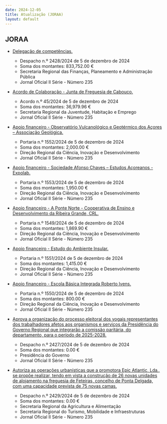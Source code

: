 ```yaml
---
date: 2024-12-05
title: Atualização (JORAA)
layout: default
---
```

## JORAA

* [Delegação de competências.](https://jo.azores.gov.pt/#/ato/c086f172-2bc5-4bc5-8985-0a20498041e1)
  * Despacho n.º 2428/2024 de 5 de dezembro de 2024
  * Soma dos montantes: 833,752.00 €
  * Secretaria Regional das Finanças, Planeamento e Administração Pública
  * Jornal Oficial II Série - Número 235

* [Acordo de Colaboração - Junta de Freguesia de Cabouco.](https://jo.azores.gov.pt/#/ato/298de139-3af6-49ef-b1eb-a8622bcf6c13)
  * Acordo n.º 45/2024 de 5 de dezembro de 2024
  * Soma dos montantes: 36,979.96 €
  * Secretaria Regional da Juventude, Habitação e Emprego
  * Jornal Oficial II Série - Número 235

* [Apoio financeiro - Observatório Vulcanológico e Geotérmico dos Açores – Associação Geológica.](https://jo.azores.gov.pt/#/ato/e6d8d732-8860-4261-b123-e740297a0432)
  * Portaria n.º 1552/2024 de 5 de dezembro de 2024
  * Soma dos montantes: 2,000.00 €
  * Direção Regional da Ciência, Inovação e Desenvolvimento
  * Jornal Oficial II Série - Número 235

* [Apoio financeiro - Sociedade Afonso Chaves – Estudos Açoreanos - Expolab.](https://jo.azores.gov.pt/#/ato/49c5d779-037e-4649-a941-a41850af767e)
  * Portaria n.º 1553/2024 de 5 de dezembro de 2024
  * Soma dos montantes: 1,950.00 €
  * Direção Regional da Ciência, Inovação e Desenvolvimento
  * Jornal Oficial II Série - Número 235

* [Apoio financeiro - A Ponte Norte - Cooperativa de Ensino e Desenvolvimento da Ribeira Grande, CRL.](https://jo.azores.gov.pt/#/ato/0326e4d5-4dff-4216-94ac-cc0b9ce5cdd9)
  * Portaria n.º 1549/2024 de 5 de dezembro de 2024
  * Soma dos montantes: 1,869.90 €
  * Direção Regional da Ciência, Inovação e Desenvolvimento
  * Jornal Oficial II Série - Número 235

* [Apoio financeiro - Estudo do Ambiente Insular.](https://jo.azores.gov.pt/#/ato/c1144543-8434-4aab-b349-03fc3aa9100e)
  * Portaria n.º 1551/2024 de 5 de dezembro de 2024
  * Soma dos montantes: 1,415.00 €
  * Direção Regional da Ciência, Inovação e Desenvolvimento
  * Jornal Oficial II Série - Número 235

* [Apoio financeiro - Escola Básica Integrada Roberto Ivens.](https://jo.azores.gov.pt/#/ato/af2f3484-4932-4cc4-8ed4-7fe1c594bcfa)
  * Portaria n.º 1550/2024 de 5 de dezembro de 2024
  * Soma dos montantes: 800.00 €
  * Direção Regional da Ciência, Inovação e Desenvolvimento
  * Jornal Oficial II Série - Número 235

* [Aprova a organização do processo eleitoral dos vogais representantes dos trabalhadores afetos aos organismos e serviços da Presidência do Governo Regional que integrarão a comissão paritária, do departamento, para o período de 2025-2028.](https://jo.azores.gov.pt/#/ato/45c77ca8-93d5-48cb-a403-e18c67921771)
  * Despacho n.º 2427/2024 de 5 de dezembro de 2024
  * Soma dos montantes: 0.00 €
  * Presidência do Governo
  * Jornal Oficial II Série - Número 235

* [Autoriza as operações urbanísticas que a promotora Epic Atlantic, Lda., se propõe realizar, tendo em vista a construção de 26 novas unidades de alojamento na freguesia de Feteiras, concelho de Ponta Delgada, com uma capacidade prevista de 75 novas camas.](https://jo.azores.gov.pt/#/ato/908c5cf0-8f70-490a-893f-9ce2de3f39ac)
  * Despacho n.º 2429/2024 de 5 de dezembro de 2024
  * Soma dos montantes: 0.00 €
  * Secretaria Regional da Agricultura e Alimentação
  * Secretaria Regional do Turismo, Mobilidade e Infraestruturas
  * Jornal Oficial II Série - Número 235
